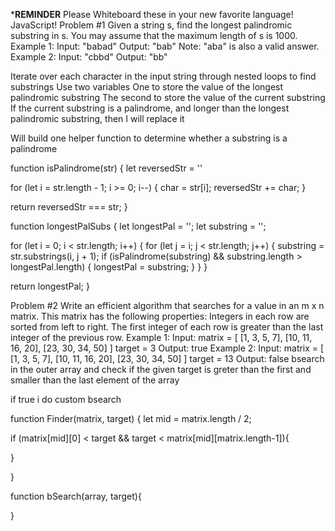 *****REMINDER**** Please Whiteboard these in your new favorite language!  JavaScript!
Problem #1
Given a string s, find the longest palindromic substring in s. You may assume that the maximum length of s is 1000.
Example 1:
Input: "babad"
Output: "bab"
Note: "aba" is also a valid answer.
Example 2:
Input: "cbbd"
Output: "bb"

Iterate over each character in the input string through nested loops to find
substrings
Use two variables
One to store the value of the longest palindromic substring
The second to store the value of the current substring
If the current substring is a palindrome, and longer than the longest palindromic
substring, then I will replace it

Will build one helper function to determine whether a substring is a palindrome

function isPalindrome(str) {
  let reversedStr = ''

  for (let i = str.length - 1; i >= 0; i--) {
    char = str[i];
    reversedStr += char;
  }

  return reversedStr === str;
}

function longestPalSubs {
  let longestPal = '';
  let substring = '';

  for (let i = 0; i < str.length; i++) {
    for (let j = i; j < str.length; j++) {
      substring = str.substrings(i, j + 1);
      if (isPalindrome(substring) && substring.length > longestPal.length) {
        longestPal = substring;
      }
    }
  }

  return longestPal;
}


Problem #2
Write an efficient algorithm that searches for a value in an m x n matrix. This matrix has the following properties:
Integers in each row are sorted from left to right.
The first integer of each row is greater than the last integer of the previous row.
Example 1:
Input:
matrix = [
  [1,   3,  5,  7],
  [10, 11, 16, 20],
  [23, 30, 34, 50]
]
target = 3
Output: true
Example 2:
Input:
matrix = [
  [1,   3,  5,  7],
  [10, 11, 16, 20],
  [23, 30, 34, 50]
]
target = 13
Output: false
bsearch in the outer array and check if the given target is greter than the first and smaller than the last element of the array 

if true i do custom bsearch  

function Finder(matrix, target) {
let mid = matrix.length / 2; 

if (matrix[mid][0] < target && target < matrix[mid][matrix.length-1]){
  
}
  

}



function bSearch(array, target){ 

}